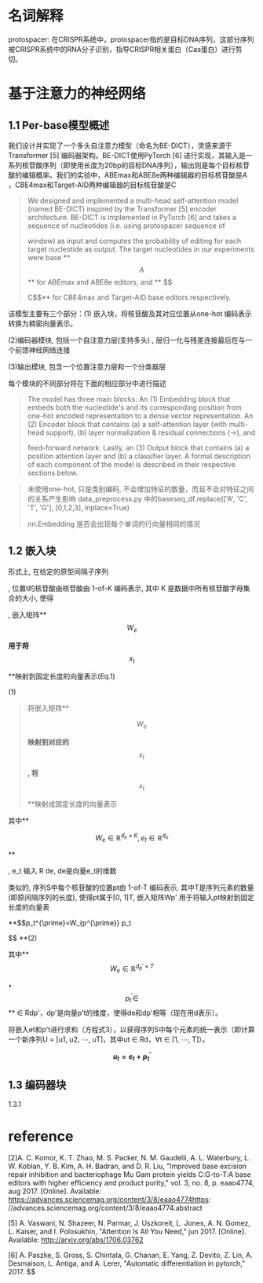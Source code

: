 # 名词解释

protospacer: 在CRISPR系统中，protospacer指的是目标DNA序列，这部分序列被CRISPR系统中的RNA分子识别，指导CRISPR相关蛋白（Cas蛋白）进行剪切。

# 基于注意力的神经网络

## 1.1 Per-base模型概述

我们设计并实现了一个多头自注意力模型（命名为BE-DICT），灵感来源于Transformer [5] 编码器架构。BE-DICT使用PyTorch [6] 进行实现，其输入是一系列核苷酸序列（即使用长度为20bp的目标DNA序列），输出则是每个目标核苷酸的编辑概率。我们的实验中，ABEmax和ABE8e两种编辑器的目标核苷酸是*A* ，CBE4max和Target-AID两种编辑器的目标核苷酸是C

> We designed and implemented a multi-head self-attention model (named BE-DICT) inspired by the Transformer [5] encoder architecture. BE-DICT is implemented in PyTorch [6] and takes a sequence of nucleotides (i.e. using protospacer sequence of 
>
>  window) as input and computes the probability of editing for each target nucleotide as output. The target nucleotides in our experiments were base **
> $$
> A$$** for ABEmax and ABE8e editors, and **
> $$
>
> C$$** for CBE4max and Target-AID base editors respectively.

该模型主要有三个部分：(1) 嵌入块，将核苷酸及其对应位置从one-hot 编码表示转换为稠密向量表示。

(2)编码器模块, 包括一个自注意力层(支持多头) , 层归一化与残差连接最后在与一个前馈神经网络连接

(3)输出模块, 包含一个位置注意力层和一个分类器层

每个模块的不同部分将在下面的相应部分中进行描述

> The model has three main blocks: An (1) Embedding block that embeds both the nucleotide's and its corresponding position from one-hot encoded representation to a dense vector representation.
> An (2) Encoder block that contains (a) a self-attention layer (with multi-head support), (b) layer normalization \& residual connections $(\rightarrow)$, and 
>
>  feed-forward network.
> Lastly, an (3) Output block that contains (a) a position attention layer and (b) a classifier layer.
> A formal description of each component of the model is described in their respective sections below.

> 未使用one-hot, 只是类别编码, 不会增加特征的数量，而且不会对特征之间的关系产生影响  data_preprocess.py 中的baseseq_df.replace(['A', 'C', 'T', 'G'], [0,1,2,3], inplace=True)
>
> nn.Embedding 是否会出现每个单词的行向量相同的情况

## 1.2 嵌入块

形式上, 在给定的原型间隔子序列  

, 位置t的核苷酸由核苷酸由 1-of-K 编码表示, 其中 K 是数据中所有核苷酸字母集合的大小, 使得 



, 嵌入矩阵**
$$
W_e
$$

**用于将**
$$
x_t
$$

**映射到固定长度的向量表示(Eq.1)


(1)

> 将嵌入矩阵**
>
> $$
> W_e
> $$
>
> **映射到对应的**
> $$
> x_t
> $$
>
> **, 将**
> $$
> x_t
> $$
>
> **映射成固定长度的向量表示

其中**

$$
W_{e} \in \mathbb{R}^{d_{e} \times K}, e_{t} \in \mathbb{R}^{d_{e}}
$$

**

, e_t 输入 R de, de是向量e_t的维数

类似的, 序列S中每个核苷酸的位置pt由 1-of-T 编码表示, 其中T是序列元素的数量(即原间隔序列的长度), 使得pt属于[0, 1]T, 嵌入矩阵Wp' 用于将输入pt映射到固定长度的向量表

**$$p_t^{\prime}=W_{p^{\prime}} p_t

$$
**(2)



其中**$$W_e \in \mathbb{R}^{d_p{\prime} \times T}$$**，**$$p_t^{\prime}\in$$** ∈ Rdp'，dp'是向量p't的维度，使得de和dp'相等（现在用d表示）。

将嵌入et和p't进行求和（方程式3），以获得序列S中每个元素的统一表示（即计算一个新序列U = [u1, u2, ⋯, uT]，其中ut ∈ Rd，∀t ∈ [1, ⋯, T]）。

**$$u_t=e_t+p_t^{\prime}$$**





## 1.3 编码器块

1.3.1





# reference

[2]A. C. Komor, K. T. Zhao, M. S. Packer, N. M. Gaudelli, A. L. Waterbury, L. W. Koblan, Y. B. Kim, A. H. Badran, and D. R. Liu, "Improved base excision repair inhibition and bacteriophage Mu Gam protein yields C:G-to-T:A base editors with higher efficiency and product purity," vol. 3, no. 8, p. eaao4774, aug 2017. [Online]. Available: https://advances.sciencemag.org/content/3/8/eaao4774https: //advances.sciencemag.org/content/3/8/eaao4774.abstract



[5] A. Vaswani, N. Shazeer, N. Parmar, J. Uszkoreit, L. Jones, A. N. Gomez, L. Kaiser, and I. Polosukhin, "Attention Is All You Need," jun 2017. [Online]. Available: http://arxiv.org/abs/1706.03762

[6] A. Paszke, S. Gross, S. Chintala, G. Chanan, E. Yang, Z. Devito, Z. Lin, A. Desmaison, L. Antiga, and A. Lerer, "Automatic differentiation in pytorch," 2017.
$$

